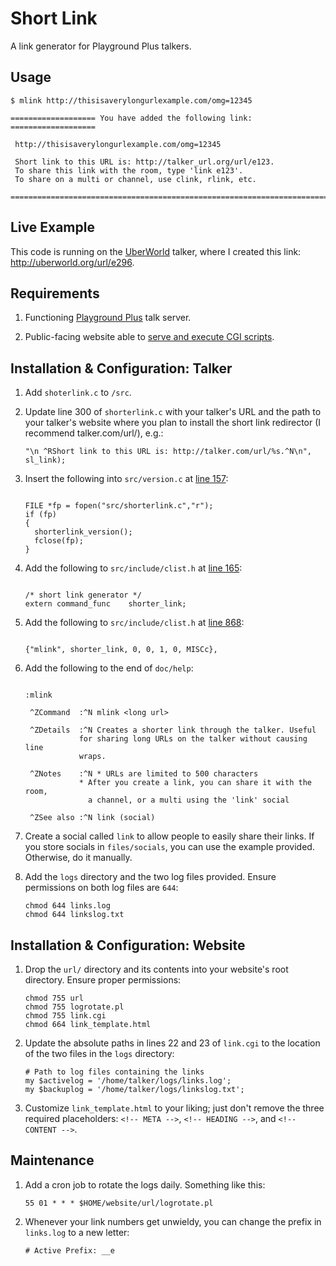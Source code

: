 # Short Link
A link generator for Playground Plus talkers.

## Usage

```
$ mlink http://thisisaverylongurlexample.com/omg=12345

=================== You have added the following link:  ===================

 http://thisisaverylongurlexample.com/omg=12345

 Short link to this URL is: http://talker_url.org/url/e123.
 To share this link with the room, type 'link e123'.
 To share on a multi or channel, use clink, rlink, etc.
   
===========================================================================
````

## Live Example
This code is running on the [UberWorld](http://uberworld.org) talker, where I created this link: http://uberworld.org/url/e296.

## Requirements

1. Functioning [Playground Plus](https://github.com/talkers/pgplus) talk server.

1. Public-facing website able to [serve and execute CGI scripts](https://www.techrepublic.com/blog/diy-it-guy/diy-enable-cgi-on-your-apache-server/).

## Installation & Configuration: Talker

1. Add `shoterlink.c` to `/src`.

1. Update line 300 of `shorterlink.c` with your talker's URL and the path to your talker's website where you plan to install the short link redirector (I recommend talker.com/url/), e.g.:

    ```
    "\n ^RShort link to this URL is: http://talker.com/url/%s.^N\n", sl_link);
    ```

1. Insert the following into `src/version.c` at [line 157](https://github.com/talkers/pgplus/blob/master/src/version.c#L157):

    ```

    FILE *fp = fopen("src/shorterlink.c","r");
    if (fp)
    {
      shorterlink_version();
      fclose(fp);
    }

    ```

1. Add the following to `src/include/clist.h` at [line 165](https://github.com/talkers/pgplus/blob/master/src/include/clist.h#L165):

    ```

    /* short link generator */
    extern command_func    shorter_link;

    ```

1. Add the following to `src/include/clist.h` at [line 868](https://github.com/talkers/pgplus/blob/master/src/include/clist.h#L868):

    ```
    
    {"mlink", shorter_link, 0, 0, 1, 0, MISCc},
    
    ```

1. Add the following to the end of `doc/help`:

    ```
    
    :mlink

     ^ZCommand  :^N mlink <long url>
 
     ^ZDetails  :^N Creates a shorter link through the talker. Useful
                for sharing long URLs on the talker without causing line
                wraps.
 
     ^ZNotes    :^N * URLs are limited to 500 characters
                * After you create a link, you can share it with the room,
                  a channel, or a multi using the 'link' social

     ^ZSee also :^N link (social)
    ```
    
1. Create a social called `link` to allow people to easily share their links. If you store socials in `files/socials`, you can use the example provided. Otherwise, do it manually.

1. Add the `logs` directory and the two log files provided. Ensure permissions on both log files are `644`:

    ```
    chmod 644 links.log 
    chmod 644 linkslog.txt
    ```

## Installation & Configuration: Website

1. Drop the `url/` directory and its contents into your website's root directory. Ensure proper permissions:

    ```
    chmod 755 url
    chmod 755 logrotate.pl
    chmod 755 link.cgi
    chmod 664 link_template.html
    ```
 
 1. Update the absolute paths in lines 22 and 23 of `link.cgi` to the location of the two files in the `logs` directory:
 
    ```
    # Path to log files containing the links
    my $activelog = '/home/talker/logs/links.log';
    my $backuplog = '/home/talker/logs/linkslog.txt';
    ````
 
1. Customize `link_template.html` to your liking; just don't remove the three required placeholders: `<!-- META -->`, `<!-- HEADING -->`, and `<!-- CONTENT -->`.

## Maintenance
1. Add a cron job to rotate the logs daily. Something like this:

    ```
    55 01 * * * $HOME/website/url/logrotate.pl
    ```

2. Whenever your link numbers get unwieldy, you can change the prefix in `links.log` to a new letter:

    ```
    # Active Prefix: __e
    ```
 
